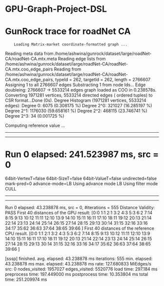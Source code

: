 # GPU-Graph-Project-DSL

<h1>
  GunRock trace for roadNet CA
  </h1>
    
  
        Loading Matrix-market coordinate-formatted graph ...
  Reading meta data from /home/ashwina/gunrock/dataset/large/roadNet-CA/roadNet-CA.mtx.meta
  Reading edge lists from /home/ashwina/gunrock/dataset/large/roadNet-CA/roadNet-CA.mtx.coo_edge_pairs
Reading from /home/ashwina/gunrock/dataset/large/roadNet-CA/roadNet-CA.mtx.coo_edge_pairs, typeId = 262, targetId = 262, length = 2766607
  Assigning 1 to all 2766607 edges
  Substracting 1 from node Ids...
  Edge doubleing: 2766607 -> 5533214 edges
  graph loaded as COO in 0.238578s.
Converting 1971281 vertices, 5533214 directed edges ( ordered tuples) to CSR format...Done (0s).
Degree Histogram (1971281 vertices, 5533214 edges):
    Degree 0: 6075 (0.308175 %)
    Degree 2^0: 321027 (16.285197 %)
    Degree 2^1: 1176030 (59.658161 %)
    Degree 2^2: 468115 (23.746741 %)
    Degree 2^3: 34 (0.001725 %)

Computing reference value ...
__________________________
--------------------------
Run 0 elapsed: 241.523987 ms, src = 0
==============================================
64bit-VertexT=false 64bit-SizeT=false 64bit-ValueT=false undirected=false mark-pred=0 advance-mode=LB
Using advance mode LB
Using filter mode CULL
__________________________
--------------------------
Run 0 elapsed: 43.238878 ms, src = 0, #iterations = 555
Distance Validity: PASS
First 40 distances of the GPU result:
[0:0 1:1 2:1 3:2 4:3 5:3 6:2 7:14 8:15 9:13 10:12 11:11 12:10 13:9 14:10 15:11 16:11 17:10 18:11 19:12 20:13 21:14 22:14 23:13 24:14 25:14 26:15 27:14 28:15 29:13 30:14 31:15 32:16 33:16 34:17 35:62 36:63 37:64 38:65 39:66 ]
First 40 distances of the reference CPU result.
[0:0 1:1 2:1 3:2 4:3 5:3 6:2 7:14 8:15 9:13 10:12 11:11 12:10 13:9 14:10 15:11 16:11 17:10 18:11 19:12 20:13 21:14 22:14 23:13 24:14 25:14 26:15 27:14 28:15 29:13 30:14 31:15 32:16 33:16 34:17 35:62 36:63 37:64 38:65 39:66 ]

[sssp] finished.
 avg. elapsed: 43.238878 ms
 iterations: 555
 min. elapsed: 43.238878 ms
 max. elapsed: 43.238878 ms
 rate: 127.680833 MiEdges/s
 src: 0
 nodes_visited: 1957027
 edges_visited: 5520776
 load time: 297.184 ms
 preprocess time: 197.449000 ms
 postprocess time: 10.353804 ms
 total time: 251.209974 ms

    
